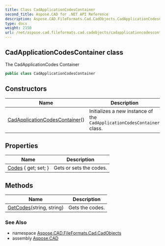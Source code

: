 ```yaml
---
title: Class CadApplicationCodesContainer
second_title: Aspose.CAD for .NET API Reference
description: Aspose.CAD.FileFormats.Cad.CadObjects.CadApplicationCodesContainer class. The CadApplicationCodes Container
type: docs
weight: 2150
url: /net/aspose.cad.fileformats.cad.cadobjects/cadapplicationcodescontainer/
---
```

## CadApplicationCodesContainer class

The CadApplicationCodes Container

```csharp
public class CadApplicationCodesContainer
```

## Constructors

| Name | Description |
| --- | --- |
| [CadApplicationCodesContainer](cadapplicationcodescontainer/)() | Initializes a new instance of the `CadApplicationCodesContainer` class. |

## Properties

| Name | Description |
| --- | --- |
| [Codes](../../aspose.cad.fileformats.cad.cadobjects/cadapplicationcodescontainer/codes/) { get; set; } | Gets or sets the codes. |

## Methods

| Name | Description |
| --- | --- |
| [GetCodes](../../aspose.cad.fileformats.cad.cadobjects/cadapplicationcodescontainer/getcodes/)(string, string) | Gets the codes. |

### See Also

* namespace [Aspose.CAD.FileFormats.Cad.CadObjects](../../aspose.cad.fileformats.cad.cadobjects/)
* assembly [Aspose.CAD](../../)


